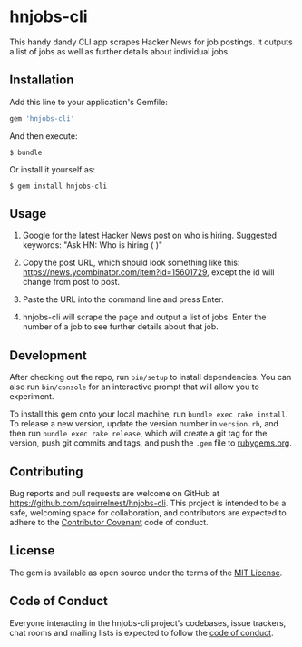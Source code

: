 # hnjobs-cli

This handy dandy CLI app scrapes Hacker News for job postings. It outputs a list of jobs as well as further details about individual jobs.

## Installation

Add this line to your application's Gemfile:

```ruby
gem 'hnjobs-cli'
```

And then execute:

    $ bundle

Or install it yourself as:

    $ gem install hnjobs-cli

## Usage

1) Google for the latest Hacker News post on who is hiring. Suggested keywords: "Ask HN: Who is hiring (<month> <year>)"

2) Copy the post URL, which should look something like this: https://news.ycombinator.com/item?id=15601729, except the id will change from post to post.

3) Paste the URL into the command line and press Enter.

4) hnjobs-cli will scrape the page and output a list of jobs. Enter the number of a job to see further details about that job.

## Development

After checking out the repo, run `bin/setup` to install dependencies. You can also run `bin/console` for an interactive prompt that will allow you to experiment.

To install this gem onto your local machine, run `bundle exec rake install`. To release a new version, update the version number in `version.rb`, and then run `bundle exec rake release`, which will create a git tag for the version, push git commits and tags, and push the `.gem` file to [rubygems.org](https://rubygems.org).

## Contributing

Bug reports and pull requests are welcome on GitHub at https://github.com/squirrelnest/hnjobs-cli. This project is intended to be a safe, welcoming space for collaboration, and contributors are expected to adhere to the [Contributor Covenant](http://contributor-covenant.org) code of conduct.

## License

The gem is available as open source under the terms of the [MIT License](https://opensource.org/licenses/MIT).

## Code of Conduct

Everyone interacting in the hnjobs-cli project’s codebases, issue trackers, chat rooms and mailing lists is expected to follow the [code of conduct](https://github.com/squirrelnest/hnjobs-cli/blob/master/CODE_OF_CONDUCT.md).
